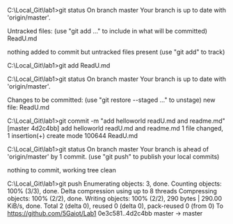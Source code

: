 C:\Local_Git\lab1>git status
On branch master
Your branch is up to date with 'origin/master'.

Untracked files:
  (use "git add <file>..." to include in what will be committed)
        ReadU.md

nothing added to commit but untracked files present (use "git add" to track)

C:\Local_Git\lab1>git add ReadU.md

C:\Local_Git\lab1>git status
On branch master
Your branch is up to date with 'origin/master'.

Changes to be committed:
  (use "git restore --staged <file>..." to unstage)
        new file:   ReadU.md


C:\Local_Git\lab1>git commit -m "add helloworld readU.md and readme.md"
[master 4d2c4bb] add helloworld readU.md and readme.md
 1 file changed, 1 insertion(+)
 create mode 100644 ReadU.md

C:\Local_Git\lab1>git status
On branch master
Your branch is ahead of 'origin/master' by 1 commit.
  (use "git push" to publish your local commits)

nothing to commit, working tree clean

C:\Local_Git\lab1>git push
Enumerating objects: 3, done.
Counting objects: 100% (3/3), done.
Delta compression using up to 8 threads
Compressing objects: 100% (2/2), done.
Writing objects: 100% (2/2), 290 bytes | 290.00 KiB/s, done.
Total 2 (delta 0), reused 0 (delta 0), pack-reused 0 (from 0)
To https://github.com/5Gaiot/Lab1
   0e3c581..4d2c4bb  master -> master